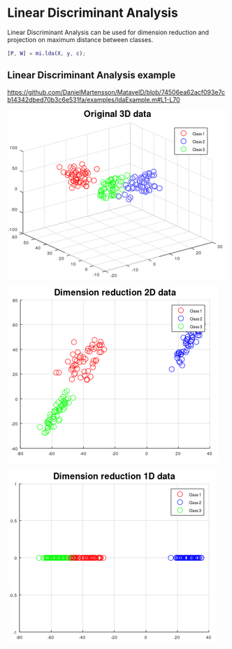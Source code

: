# Linear Discriminant Analysis
Linear Discriminant Analysis can be used for dimension reduction and projection on maximum distance between classes.

```matlab
[P, W] = mi.lda(X, y, c);
```
## Linear Discriminant Analysis example
https://github.com/DanielMartensson/MataveID/blob/74506ea62acf093e7cb14342dbed70b3c6e531fa/examples/ldaExample.m#L1-L70

![LDA Result 3D](../pictures/LDA_Result_3D.png)

![LDA Result 2D](../pictures/LDA_Result_2D.png)

![LDA Result 1D](../pictures/LDA_Result_1D.png)
